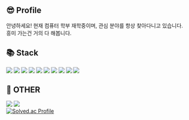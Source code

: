 ## 😎 Profile
안녕하세요! 현재 컴퓨터 학부 재학중이며, 관심 분야를 항상 찾아다니고 있습니다.  
흥미 가는건 거의 다 해봅니다.
## 📚 Stack
<img src="https://img.shields.io/badge/C-A8B9CC?style=for-the-badge&logo=c&logoColor=black"> <img src="https://img.shields.io/badge/Python-3776AB?style=for-the-badge&logo=python&logoColor=white"> <img src="https://img.shields.io/badge/java-007396?style=for-the-badge&logo=OpenJDK&logoColor=white"> <img src="https://img.shields.io/badge/Unity-F9F9F9?style=for-the-badge&logo=Unity&logoColor=black"> <img src="https://img.shields.io/badge/html5-E34F26?style=for-the-badge&logo=html5&logoColor=white">  <img src="https://img.shields.io/badge/css-1572B6?style=for-the-badge&logo=css3&logoColor=white"> <img src="https://img.shields.io/badge/javascript-F7DF1E?style=for-the-badge&logo=javascript&logoColor=black"> <img src="https://img.shields.io/badge/php-777BB4?style=for-the-badge&logo=PHP&logoColor=white">  <img src="https://img.shields.io/badge/Arduino-00878F?style=for-the-badge&logo=Arduino&logoColor=white"> <img src="https://img.shields.io/badge/Ubuntu-E95420?style=for-the-badge&logo=Ubuntu&logoColor=white"> 
## 💬 OTHER
<a href="https://mojan3543.github.io"><img src="https://img.shields.io/badge/BLOG-222222?style=for-the-badge&logo=github&logoColor=white"></a> <a href="mailto:wnstjd732@knu.ac.kr"><img src="https://img.shields.io/badge/MAIL-EA4335?style=for-the-badge&logo=gmail&logoColor=white"></a>  
[![Solved.ac Profile](http://mazassumnida.wtf/api/v2/generate_badge?boj=wnstjd732)](https://solved.ac/wnstjd732)
